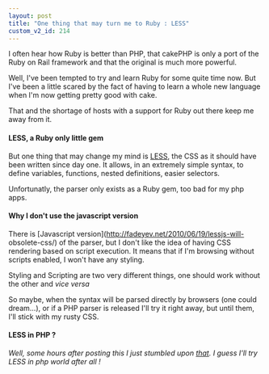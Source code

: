 ```yaml
---
layout: post
title: "One thing that may turn me to Ruby : LESS"
custom_v2_id: 214
---
```


I often hear how Ruby is better than PHP, that cakePHP is only a port of the
Ruby on Rail framework and that the original is much more powerful.

Well, I've been tempted to try and learn Ruby for some quite time now. But
I've been a little scared by the fact of having to learn a whole new language
when I'm now getting pretty good with cake.

That and the shortage of hosts with a support for Ruby out there keep me away
from it.

#### LESS, a Ruby only little gem

But one thing that may change my mind is [LESS](http://lesscss.org/), the CSS
as it should have been written since day one. It allows, in an extremely
simple syntax, to define variables, functions, nested definitions, easier
selectors.

Unfortunatly, the parser only exists as a Ruby gem, too bad for my php apps.

#### Why I don't use the javascript version

There is [Javascript version](http://fadeyev.net/2010/06/19/lessjs-will-
obsolete-css/) of the parser, but I don't like the idea of having CSS
rendering based on script execution. It means that if I'm browsing without
scripts enabled, I won't have any styling.

Styling and Scripting are two very different things, one should work without
the other and _vice versa_

So maybe, when the syntax will be parsed directly by browsers (one could
dream...), or if a PHP parser is released I'll try it right away, but until
them, I'll stick with my rusty CSS.

#### LESS in PHP ?

_Well, some hours after posting this I just stumbled upon
[that](http://leafo.net/lessphp/). I guess I'll try LESS in php world after
all !_

